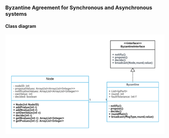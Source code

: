 ### Byzantine Agreement for Synchronous and Asynchronous systems

#### Class diagram
![N|SOLID](Byzantine_Class_Diagram.png)